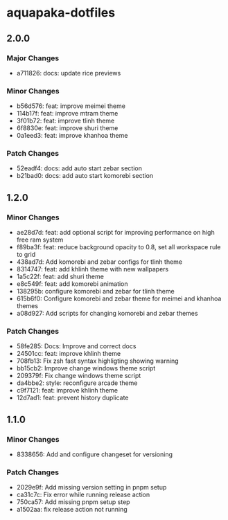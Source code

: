 # aquapaka-dotfiles

## 2.0.0

### Major Changes

- a711826: docs: update rice previews

### Minor Changes

- b56d576: feat: improve meimei theme
- 114b17f: feat: improve mtram theme
- 3f01b72: feat: improve tlinh theme
- 6f8830e: feat: improve shuri theme
- 0a1eed3: feat: improve khanhoa theme

### Patch Changes

- 52eadf4: docs: add auto start zebar section
- b21bad0: docs: add auto start komorebi section

## 1.2.0

### Minor Changes

- ae28d7d: feat: add optional script for improving performance on high free ram system
- f89ba3f: feat: reduce background opacity to 0.8, set all workspace rule to grid
- 438ad7d: Add komorebi and zebar configs for tlinh theme
- 8314747: feat: add khlinh theme with new wallpapers
- 1a5c22f: feat: add shuri theme
- e8c549f: feat: add komorebi animation
- 138295b: configure komorebi and zebar for tlinh theme
- 615b6f0: Configure komorebi and zebar theme for meimei and khanhoa themes
- a08d927: Add scripts for changing komorebi and zebar themes

### Patch Changes

- 58fe285: Docs: Improve and correct docs
- 24501cc: feat: improve khlinh theme
- 708fb13: Fix zsh fast syntax highligting showing warning
- bb15cb2: Improve change windows theme script
- 209379f: Fix change windows theme script
- da4bbe2: style: reconfigure arcade theme
- c9f7121: feat: improve khlinh theme
- 12d7ad1: feat: prevent history duplicate

## 1.1.0

### Minor Changes

- 8338656: Add and configure changeset for versioning

### Patch Changes

- 2029e9f: Add missing version setting in pnpm setup
- ca31c7c: Fix error while running release action
- 750ca57: Add missing pnpm setup step
- a1502aa: fix release action not running
